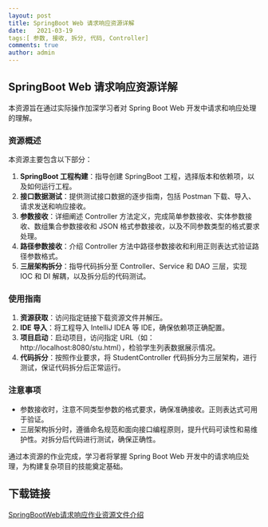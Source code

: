 ```yaml
---
layout: post
title: SpringBoot Web 请求响应资源详解
date:   2021-03-19
tags:[ 参数, 接收, 拆分, 代码, Controller]
comments: true
author: admin
---
```

## SpringBoot Web 请求响应资源详解

本资源旨在通过实际操作加深学习者对 Spring Boot Web 开发中请求和响应处理的理解。

### 资源概述

本资源主要包含以下部分：

1. **SpringBoot 工程构建**：指导创建 SpringBoot 工程，选择版本和依赖项，以及如何运行工程。
2. **接口数据测试**：提供测试接口数据的逐步指南，包括 Postman 下载、导入、请求发送和响应接收。
3. **参数接收**：详细阐述 Controller 方法定义，完成简单参数接收、实体参数接收、数组集合参数接收和 JSON 格式参数接收，以及不同参数类型的格式要求处理。
4. **路径参数接收**：介绍 Controller 方法中路径参数接收和利用正则表达式验证路径参数格式。
5. **三层架构拆分**：指导代码拆分至 Controller、Service 和 DAO 三层，实现 IOC 和 DI 解耦，以及拆分后的代码测试。

### 使用指南

1. **资源获取**：访问指定链接下载资源文件并解压。
2. **IDE 导入**：将工程导入 IntelliJ IDEA 等 IDE，确保依赖项正确配置。
3. **项目启动**：启动项目，访问指定 URL（如：http://localhost:8080/stu.html），检验学生列表数据展示情况。
4. **代码拆分**：按照作业要求，将 StudentController 代码拆分为三层架构，进行测试，保证代码拆分后正常运行。

### 注意事项

- 参数接收时，注意不同类型参数的格式要求，确保准确接收。正则表达式可用于验证。
- 三层架构拆分时，遵循命名规范和面向接口编程原则，提升代码可读性和易维护性。对拆分后代码进行测试，确保正确性。

通过本资源的作业完成，学习者将掌握 Spring Boot Web 开发中的请求响应处理，为构建复杂项目的技能奠定基础。

## 下载链接

[SpringBootWeb请求响应作业资源文件介绍](https://pan.quark.cn/s/58c355915480)